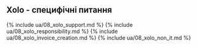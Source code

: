 ## Xolo - специфічні питання

{% include ua/08_xolo_support.md %}
{% include ua/08_xolo_responsibility.md %}
{% include ua/08_xolo_invoice_creation.md %}
{% include ua/08_xolo_non_it.md %}
